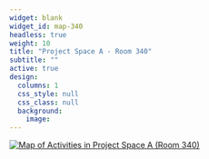 ```yaml
---
widget: blank
widget_id: map-340
headless: true
weight: 10
title: "Project Space A - Room 340"
subtitle: ""
active: true
design:
  columns: 1
  css_style: null
  css_class: null
  background:
    image: 
---
```

[![Map of Activities in Project Space A (Room 340)](/images/Project-Space-A.jpg)](/images/Project-Space-A.jpg)